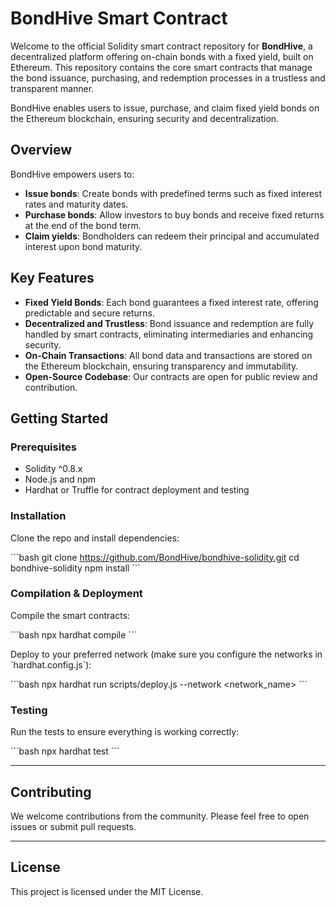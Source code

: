 
# BondHive Smart Contract

Welcome to the official Solidity smart contract repository for **BondHive**, a decentralized platform offering on-chain bonds with a fixed yield, built on Ethereum. This repository contains the core smart contracts that manage the bond issuance, purchasing, and redemption processes in a trustless and transparent manner.

BondHive enables users to issue, purchase, and claim fixed yield bonds on the Ethereum blockchain, ensuring security and decentralization.

## Overview

BondHive empowers users to:

- **Issue bonds**: Create bonds with predefined terms such as fixed interest rates and maturity dates.
- **Purchase bonds**: Allow investors to buy bonds and receive fixed returns at the end of the bond term.
- **Claim yields**: Bondholders can redeem their principal and accumulated interest upon bond maturity.

## Key Features

- **Fixed Yield Bonds**: Each bond guarantees a fixed interest rate, offering predictable and secure returns.
- **Decentralized and Trustless**: Bond issuance and redemption are fully handled by smart contracts, eliminating intermediaries and enhancing security.
- **On-Chain Transactions**: All bond data and transactions are stored on the Ethereum blockchain, ensuring transparency and immutability.
- **Open-Source Codebase**: Our contracts are open for public review and contribution.

## Getting Started

### Prerequisites
- Solidity ^0.8.x
- Node.js and npm
- Hardhat or Truffle for contract deployment and testing

### Installation

Clone the repo and install dependencies:

\`\`\`bash
git clone https://github.com/BondHive/bondhive-solidity.git
cd bondhive-solidity
npm install
\`\`\`

### Compilation & Deployment

Compile the smart contracts:

\`\`\`bash
npx hardhat compile
\`\`\`

Deploy to your preferred network (make sure you configure the networks in \`hardhat.config.js\`):

\`\`\`bash
npx hardhat run scripts/deploy.js --network <network_name>
\`\`\`

### Testing

Run the tests to ensure everything is working correctly:

\`\`\`bash
npx hardhat test
\`\`\`

---

## Contributing

We welcome contributions from the community. Please feel free to open issues or submit pull requests.

---

## License

This project is licensed under the MIT License.
